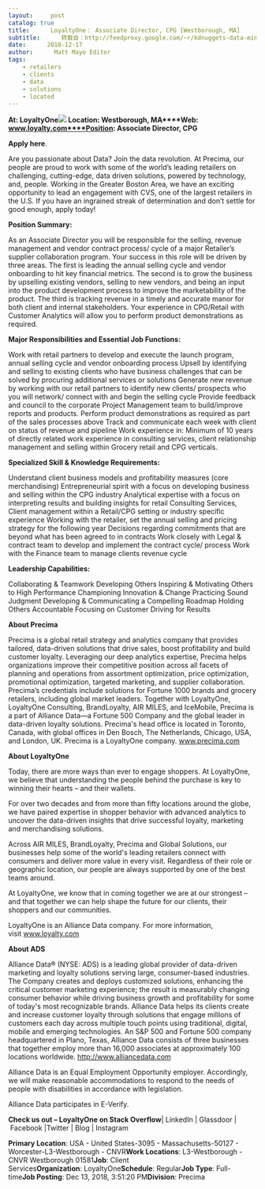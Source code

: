 ```yaml
---
layout:     post
catalog: true
title:      LoyaltyOne： Associate Director, CPG [Westborough, MA]
subtitle:      转载自：http://feedproxy.google.com/~r/kdnuggets-data-mining-analytics/~3/H7xTvEd8-W0/12-17-loyaltyone-associate-director-cpg.html
date:      2018-12-17
author:      Matt Mayo Editor
tags:
    - retailers
    - clients
    - data
    - solutions
    - located
---
```


**At: LoyaltyOne**![](http://feedproxy.google.com/jimg/loyalty-one.jpg)
**Location: Westborough, MA****Web: www.loyalty.com****Position: Associate Director, CPG**

**Apply here**.

Are you passionate about Data? Join the data revolution. At Precima, our people are proud to work with some of the world’s leading retailers on challenging, cutting-edge, data driven solutions, powered by technology, and, people. Working in the Greater Boston Area, we have an exciting opportunity to lead an engagement with CVS, one of the largest retailers in the U.S. If you have an ingrained streak of determination and don’t settle for good enough, apply today!

****Position Summary:****

As an Associate Director you will be responsible for the selling, revenue management and vendor contract process/ cycle of a major Retailer’s supplier collaboration program. Your success in this role will be driven by three areas. The first is leading the annual selling cycle and vendor onboarding to hit key financial metrics. The second is to grow the business by upselling existing vendors, selling to new vendors, and being an input into the product development process to improve the marketability of the product. The third is tracking revenue in a timely and accurate manor for both client and internal stakeholders. Your experience in CPG/Retail with Customer Analytics will allow you to perform product demonstrations as required.

****Major Responsibilities and Essential Job Functions:****

Work with retail partners to develop and execute the launch program, annual selling cycle and vendor onboarding process
Upsell by identifying and selling to existing clients who have business challenges that can be solved by procuring additional services or solutions
Generate new revenue by working with our retail partners to identify new clients/ prospects who you will network/ connect with and begin the selling cycle
Provide feedback and council to the corporate Project Management team to build/improve reports and products.
Perform product demonstrations as required as part of the sales processes above
Track and communicate each week with client on status of revenue and pipeline
Work experience in: Minimum of 10 years of directly related work experience in consulting services, client relationship management and selling within Grocery retail and CPG verticals.

****Specialized Skill & Knowledge Requirements:****

Understand client business models and profitability measures (core merchandising)
Entrepreneurial spirit with a focus on developing business and selling within the CPG industry
Analytical expertise with a focus on interpreting results and building insights for retail
Consulting Services, Client management within a Retail/CPG setting or industry specific experience
Working with the retailer, set the annual selling and pricing strategy for the following year
Decisions regarding commitments that are beyond what has been agreed to in contracts
Work closely with Legal & contract team to develop and implement the contract cycle/ process
Work with the Finance team to manage clients revenue cycle

****Leadership Capabilities:****

Collaborating & Teamwork
Developing Others
Inspiring & Motivating Others to High Performance
Championing Innovation & Change
Practicing Sound Judgment
Developing & Communicating a Compelling Roadmap
Holding Others Accountable
Focusing on Customer
Driving for Results

****About Precima****

Precima is a global retail strategy and analytics company that provides tailored, data-driven solutions that drive sales, boost profitability and build customer loyalty. Leveraging our deep analytics expertise, Precima helps organizations improve their competitive position across all facets of planning and operations from assortment optimization, price optimization, promotional optimization, targeted marketing, and supplier collaboration. Precima’s credentials include solutions for Fortune 1000 brands and grocery retailers, including global market leaders. Together with LoyaltyOne, LoyaltyOne Consulting, BrandLoyalty, AIR MILES, and IceMobile, Precima is a part of Alliance Data―a Fortune 500 Company and the global leader in data-driven loyalty solutions. Precima's head office is located in Toronto, Canada, with global offices in Den Bosch, The Netherlands, Chicago, USA, and London, UK. Precima is a LoyaltyOne company. www.precima.com

****About LoyaltyOne****

Today, there are more ways than ever to engage shoppers. At LoyaltyOne, we believe that understanding the people behind the purchase is key to winning their hearts – and their wallets.

For over two decades and from more than fifty locations around the globe, we have paired expertise in shopper behavior with advanced analytics to uncover the data-driven insights that drive successful loyalty, marketing and merchandising solutions.

Across AIR MILES, BrandLoyalty, Precima and Global Solutions, our businesses help some of the world's leading retailers connect with consumers and deliver more value in every visit. Regardless of their role or geographic location, our people are always supported by one of the best teams around.

At LoyaltyOne, we know that in coming together we are at our strongest – and that together we can help shape the future for our clients, their shoppers and our communities.

LoyaltyOne is an Alliance Data company. For more information, visit www.loyalty.com

****About ADS****

Alliance Data® (NYSE: ADS) is a leading global provider of data-driven marketing and loyalty solutions serving large, consumer-based industries. The Company creates and deploys customized solutions, enhancing the critical customer marketing experience; the result is measurably changing consumer behavior while driving business growth and profitability for some of today's most recognizable brands. Alliance Data helps its clients create and increase customer loyalty through solutions that engage millions of customers each day across multiple touch points using traditional, digital, mobile and emerging technologies. An S&P 500 and Fortune 500 company headquartered in Plano, Texas, Alliance Data consists of three businesses that together employ more than 16,000 associates at approximately 100 locations worldwide. http://www.alliancedata.com

Alliance Data is an Equal Employment Opportunity employer. Accordingly, we will make reasonable accommodations to respond to the needs of people with disabilities in accordance with legislation.

Alliance Data participates in E-Verify.

****Check us out – LoyaltyOne on Stack Overflow****| LinkedIn | Glassdoor | Facebook |Twitter | Blog | Instagram

**Primary Location**: USA - United States-3095 - Massachusetts-50127 - Worcester-L3-Westborough - CNVR**Work Locations**: L3-Westborough - CNVR Westborough 01581**Job**: Client Services**Organization**: LoyaltyOne**Schedule**: Regular**Job Type**: Full-time**Job Posting**: Dec 13, 2018, 3:51:20 PM**Division**: Precima
